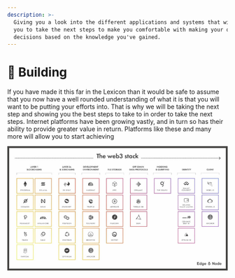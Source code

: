 ```yaml
---
description: >-
  Giving you a look into the different applications and systems that will allow
  you to take the next steps to make you comfortable with making your own
  decisions based on the knowledge you've gained.
---
```


# 🧱 Building

If you have made it this far in the Lexicon than it would be safe to assume that you now have a well rounded understanding of what it is that you will want to be putting your efforts into. That is why we will be taking the next step and showing you the best steps to take to in order to take the next steps. Internet platforms have been growing vastly, and in turn so has their ability to provide greater value in return. Platforms like these and many more will allow you to start achieving &#x20;

![](<../../.gitbook/assets/image (2).png>)

